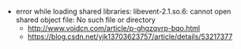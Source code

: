 - error while loading shared libraries: libevent-2.1.so.6: cannot open shared object file: No such file or directory
    - http://www.voidcn.com/article/p-ghgzqvrp-bqo.html
    - https://blog.csdn.net/yjk13703623757/article/details/53217377